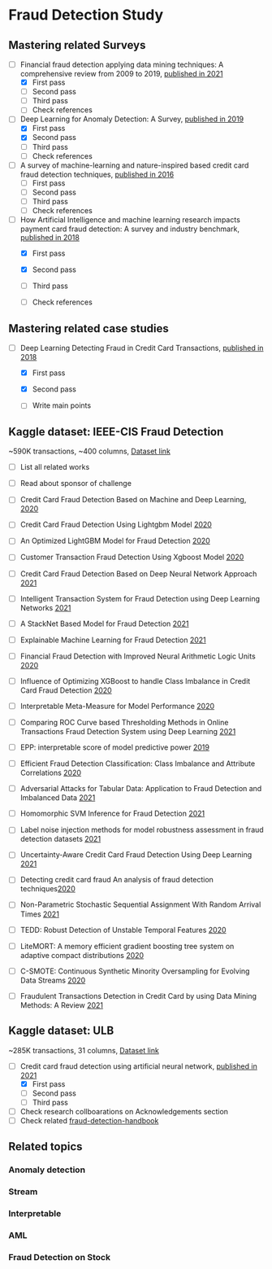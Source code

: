<div dir="rtl" align='justify'>
</div>

# Fraud Detection Study

## Mastering related Surveys

- [ ] Financial fraud detection applying data mining techniques: A comprehensive review from 2009 to 2019, [published in 2021](https://www.sciencedirect.com/science/article/abs/pii/S1574013721000423)
  - [x] First pass
  - [ ] Second pass
  - [ ] Third pass
  - [ ] Check references
- [ ] Deep Learning for Anomaly Detection: A Survey, [published in 2019](https://arxiv.org/abs/1901.03407)
  - [x] First pass
  - [x] Second pass
  - [ ] Third pass
  - [ ] Check references
- [ ] A survey of machine-learning and nature-inspired based credit card fraud detection techniques, [published in 2016](https://link.springer.com/article/10.1007/s13198-016-0551-y)
  - [ ] First pass
  - [ ] Second pass
  - [ ] Third pass
  - [ ] Check references
- [ ] How Artificial Intelligence and machine learning research impacts payment card fraud detection: A survey and industry benchmark, [published in 2018](https://www.sciencedirect.com/science/article/abs/pii/S0952197618301520)
  - [x] First pass
  - [x] Second pass
  - [ ] Third pass
  - [ ] Check references


## Mastering related case studies
- [ ] Deep Learning Detecting Fraud in Credit Card Transactions, [published in 2018](https://ieeexplore.ieee.org/document/8374722)
  - [x] First pass
  - [x] Second pass
  - [ ] Write main points


## Kaggle dataset: IEEE-CIS Fraud Detection
~590K transactions, ~400 columns, [Dataset link](https://www.kaggle.com/c/ieee-fraud-detection)
- [ ] List all related works
- [ ] Read about sponsor of challenge
- [ ] Credit Card Fraud Detection Based on Machine and Deep Learning, [2020](https://ieeexplore.ieee.org/abstract/document/9078935)
- [ ] Credit Card Fraud Detection Using Lightgbm Model [2020](https://ieeexplore.ieee.org/abstract/document/9134072)
- [ ] An Optimized LightGBM Model for Fraud Detection [2020](https://iopscience.iop.org/article/10.1088/1742-6596/1651/1/012111/meta)
- [ ] Customer Transaction Fraud Detection Using Xgboost Model [2020](https://ieeexplore.ieee.org/abstract/document/9103880)
- [ ] Credit Card Fraud Detection Based on Deep Neural Network Approach [2021](https://ieeexplore.ieee.org/abstract/document/9464555)
- [ ] Intelligent Transaction System for Fraud Detection using Deep Learning Networks [2021](https://iopscience.iop.org/article/10.1088/1742-6596/1916/1/012031/meta)
- [ ] A StackNet Based Model for Fraud Detection [2021](https://ieeexplore.ieee.org/abstract/document/9479505)
- [ ] Explainable Machine Learning for Fraud Detection [2021](https://arxiv.org/abs/2105.06314)
- [ ] Financial Fraud Detection with Improved Neural Arithmetic Logic Units [2020](https://link.springer.com/chapter/10.1007/978-3-030-66981-2_4)
- [ ] Influence of Optimizing XGBoost to handle Class Imbalance in Credit Card Fraud Detection [2020](https://ieeexplore.ieee.org/abstract/document/9214206)
- [ ] Interpretable Meta-Measure for Model Performance [2020](https://arxiv.org/abs/2006.02293)
- [ ] Comparing ROC Curve based Thresholding Methods in Online Transactions Fraud Detection System using Deep Learning [2021](https://ieeexplore.ieee.org/abstract/document/9397167)
- [ ] EPP: interpretable score of model predictive power [2019](https://arxiv.org/abs/1908.09213)
- [ ] Efficient Fraud Detection Classification: Class Imbalance and Attribute Correlations [2020](https://francis-press.com/papers/2505)
- [ ] Adversarial Attacks for Tabular Data: Application to Fraud Detection and Imbalanced Data [2021](https://arxiv.org/abs/2101.08030)
- [ ] Homomorphic SVM Inference for Fraud Detection [2021](https://ruidera.uclm.es/xmlui/handle/10578/28664)
- [ ] Label noise injection methods for model robustness assessment in fraud detection datasets [2021](https://run.unl.pt/handle/10362/112794)
- [ ] Uncertainty-Aware Credit Card Fraud Detection Using Deep Learning [2021](https://arxiv.org/abs/2107.13508)
  
- [ ] Detecting credit card fraud An analysis of fraud detection techniques[2020](https://commons.lib.jmu.edu/cgi/viewcontent.cgi?article=1097&context=honors202029)
- [ ] Non-Parametric Stochastic Sequential Assignment With Random Arrival Times [2021](https://arxiv.org/abs/2106.04944)
- [ ] TEDD: Robust Detection of Unstable Temporal Features [2020](https://ieeexplore.ieee.org/abstract/document/9346515)
- [ ] LiteMORT: A memory efficient gradient boosting tree system on adaptive compact distributions [2020](https://arxiv.org/abs/2001.09419)
- [ ] C-SMOTE: Continuous Synthetic Minority Oversampling for Evolving Data Streams [2020](https://ieeexplore.ieee.org/abstract/document/9377768)
- [ ] Fraudulent Transactions Detection in Credit Card by using Data Mining Methods: A Review [2021](https://www.researchgate.net/publication/348732395_Fraudulent_Transactions_Detection_in_Credit_Card_by_using_Data_Mining_Methods_A_Review)







## Kaggle dataset: ULB

~285K transactions, 31 columns, [Dataset link](https://www.kaggle.com/mlg-ulb/creditcardfraud)
- [ ] Credit card fraud detection using artificial neural network, [published in 2021](https://www.sciencedirect.com/science/article/pii/S2666285X21000066)
  - [x] First pass
  - [ ] Second pass
  - [ ] Third pass
- [ ] Check research collboarations on Acknowledgements section
- [ ] Check related [fraud-detection-handbook](https://fraud-detection-handbook.github.io/fraud-detection-handbook/Foreword.html)

## Related topics

### Anomaly detection

### Stream

### Interpretable

### AML

### Fraud Detection on Stock

